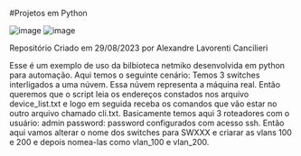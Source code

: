 #Projetos em Python

![image](https://upload.wikimedia.org/wikipedia/commons/thumb/f/f8/Python_logo_and_wordmark.svg/1024px-Python_logo_and_wordmark.svg.png)
![image](https://github.com/alcancil/Projetos_em_Python/tree/main/automacao/netmiko/01/imagens/imagem01.png)

Repositório Criado em 29/08/2023 por Alexandre Lavorenti Cancilieri

Esse é um exemplo de uso da bilbioteca netmiko desenvolvida em python para automação. Aqui temos o seguinte cenário: Temos 3 switches interligados a uma núvem. Essa núvem representa a máquina real. Então queremos que o script leia os endereços constados nos arquivo device_list.txt e logo em seguida receba os comandos que vão estar no outro arquivo chamado cli.txt. Basicamente temos aqui 3 roteadores com o usuário: admin password: password configurados com acesso ssh. Então aqui vamos alterar o nome dos switches para SWXXX e criarar as vlans 100 e 200 e depois nomea-las como vlan_100 e vlan_200.
